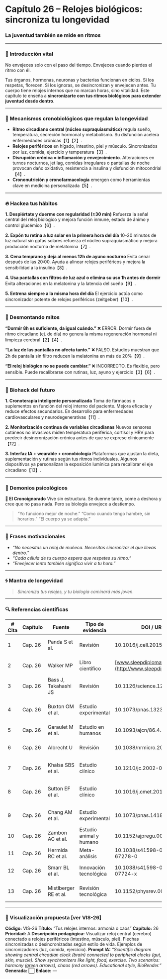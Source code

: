 # Capítulo 26 – Relojes biológicos: sincroniza tu longevidad  
### La juventud también se mide en ritmos

---

### 🌱 Introducción vital

No envejeces solo con el paso del tiempo. Envejeces cuando pierdes el ritmo con él.

Tus órganos, hormonas, neuronas y bacterias funcionan en ciclos. Si los respetas, florecen. Si los ignoras, se desincronizan y envejecen antes. Tu cuerpo tiene relojes internos que no marcan horas, sino vitalidad. Este capítulo te enseña a **sincronizarte con tus ritmos biológicos para extender juventud desde dentro**.

---

### 🧠 Mecanismos cronobiológicos que regulan la longevidad

* **Ritmo circadiano central (núcleo supraquiasmático)** regula sueño, temperatura, secreción hormonal y metabolismo. Su disfunción acelera enfermedades crónicas【1】【2】.
* **Relojes periféricos** en hígado, intestino, piel y músculo. Sincronizados por luz, comida, ejercicio y temperatura【3】.
* **Disrupción crónica = inflamación y envejecimiento**. Alteraciones en turnos nocturnos, jet lag, comidas irregulares o pantallas de noche provocan daño oxidativo, resistencia a insulina y disfunción mitocondrial【4】.
* **Crononutrición y cronofarmacología** emergen como herramientas clave en medicina personalizada【5】.

---

### 🔥 Hackea tus hábitos

**1. Despiértate y duerme con regularidad (±30 min)**
Refuerza la señal central del reloj biológico y mejora función inmune, estado de ánimo y control glucémico【6】.

**2. Expón tu retina a luz solar en la primera hora del día**
10–20 minutos de luz natural sin gafas solares refuerza el núcleo supraquiasmático y mejora producción nocturna de melatonina【7】.

**3. Cena temprano y deja al menos 12h de ayuno nocturno**
Evita cenar después de las 20:00. Ayuda a alinear relojes periféricos y mejora la sensibilidad a la insulina【8】.

**4. Usa pantallas con filtros de luz azul o elimina su uso 1h antes de dormir**
Evita alteraciones en la melatonina y la latencia del sueño【9】.

**5. Entrena siempre a la misma hora del día**
El ejercicio actúa como sincronizador potente de relojes periféricos (zeitgeber)【10】.

---

### 🧨 Desmontando mitos

**“Dormir 8h es suficiente, da igual cuándo.”**
❌ ERROR. Dormir fuera de ritmo circadiano (ej. de día) no genera la misma regeneración hormonal ni limpieza cerebral【2】【4】.

**“La luz de las pantallas no afecta tanto.”**
❌ FALSO. Estudios muestran que 2h de pantalla sin filtro reducen la melatonina en más de 20%【9】.

**“El reloj biológico no se puede cambiar.”**
❌ INCORRECTO. Es flexible, pero sensible. Puede recalibrarse con rutinas, luz, ayuno y ejercicio【3】【6】.

---

### 🚀 Biohack del futuro

**1. Cronoterapia inteligente personalizada**
Toma de fármacos o suplementos en función del reloj interno del paciente. Mejora eficacia y reduce efectos secundarios. En desarrollo para enfermedades cardiovasculares y neurodegenerativas【11】.

**2. Monitorización continua de variables circadianas**
Nuevos sensores cutáneos no invasivos miden temperatura periférica, cortisol y HRV para predecir desincronización crónica antes de que se exprese clínicamente【12】.

**3. Interfaz IA + wearable + cronobiología**
Plataformas que ajustan la dieta, suplementación y rutinas según tus ritmos individuales. Algunos dispositivos ya personalizan la exposición lumínica para recalibrar el eje circadiano【13】.

---

### 🧠 Demonios psicológicos

**👤 El Cronoignorado**
Vive sin estructura. Se duerme tarde, come a deshora y cree que no pasa nada. Pero su biología envejece a destiempo.

> “Yo funciono mejor de noche.”
> “Como cuando tengo hambre, sin horarios.”
> “El cuerpo ya se adapta.”

---

### 💬 Frases motivacionales

* *“No necesitas un reloj de muñeca. Necesitas sincronizar el que llevas dentro.”*
* *“Cada célula de tu cuerpo espera que respetes su ritmo.”*
* *“Envejecer lento también significa vivir a tu hora.”*

---

### 🌀 Mantra de longevidad

> *Sincroniza tus relojes, y tu biología caminará más joven.*

---

### 🔍 Referencias científicas

| # Cita | Capítulo | Fuente                | Tipo de evidencia       | DOI / URL                                             | Resumen                                  |
| ------ | -------- | --------------------- | ----------------------- | ----------------------------------------------------- | ---------------------------------------- |
| 1      | Cap. 26  | Panda S et al.        | Revisión                | 10.1016/j.cell.2015.09.039                            | Ritmo circadiano y envejecimiento        |
| 2      | Cap. 26  | Walker MP             | Libro científico        | [www.sleepdiplomat.com](http://www.sleepdiplomat.com) | Efectos del sueño en longevidad          |
| 3      | Cap. 26  | Bass J, Takahashi JS  | Revisión                | 10.1126/science.1205862                               | Relojes periféricos y metabolismo        |
| 4      | Cap. 26  | Buxton OM et al.      | Estudio experimental    | 10.1073/pnas.1323773111                               | Turnos nocturnos y salud metabólica      |
| 5      | Cap. 26  | Garaulet M et al.     | Estudio en humanos      | 10.1093/ajcn/86.4.1006                                | Crononutrición y obesidad                |
| 6      | Cap. 26  | Albrecht U            | Revisión                | 10.1038/nrmicro.2008.29                               | Plasticidad del reloj circadiano         |
| 7      | Cap. 26  | Khalsa SBS et al.     | Estudio clínico         | 10.1210/jc.2002-020491                                | Luz matutina y ritmo melatonina          |
| 8      | Cap. 26  | Sutton EF et al.      | Estudio clínico         | 10.1016/j.cmet.2018.04.010                            | Ayuno temprano y sensibilidad insulínica |
| 9      | Cap. 26  | Chang AM et al.       | Estudio experimental    | 10.1073/pnas.1418490112                               | Pantallas y supresión de melatonina      |
| 10     | Cap. 26  | Zambon AC et al.      | Estudio animal y humano | 10.1152/ajpregu.00126.2003                            | Ejercicio y sincronización biológica     |
| 11     | Cap. 26  | Hermida RC et al.     | Meta-análisis           | 10.1038/s41598-020-67278-0                            | Cronoterapia personalizada               |
| 12     | Cap. 26  | Smarr BL et al.       | Innovación tecnológica  | 10.1038/s41598-017-07724-x                            | Sensores circadianos continuos           |
| 13     | Cap. 26  | Mistlberger RE et al. | Revisión tecnológica    | 10.1152/physrev.00049.2020                            | Wearables e intervención circadiana      |

---

### 🎨 Visualización propuesta \[ver VIS-26]

**Código:** VIS-26
**Título:** “Tus relojes internos: armonía o caos”
**Capítulo:** 26
**Prioridad:** A
**Descripción pedagógica:** Visualizar reloj central (cerebro) conectado a relojes periféricos (intestino, músculo, piel). Flechas sincronizadas o desincronizadas según estilo de vida. Ejemplos de sincronizadores (luz, comida, ejercicio).
**Prompt IA:**
*“Scientific diagram showing central circadian clock (brain) connected to peripheral clocks (gut, skin, muscle). Show synchronizers like light, food, exercise. Two scenarios: harmony (green arrows), chaos (red arrows). Educational style, BioRender.”*
**Generada:** ⬜
**Enlace:** —
